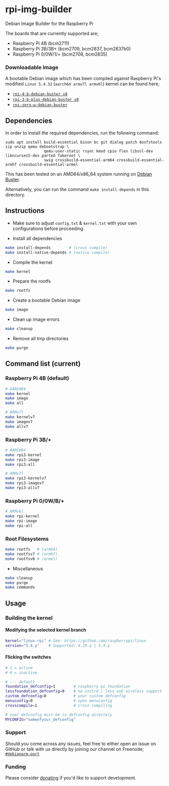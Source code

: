 
# rpi-img-builder

Debian Image Builder for the Raspberry Pi 

The boards that are currently supported are;
* Raspberry Pi 4B (bcm2711)
* Raspberry Pi 3B/3B+ (bcm2709, bcm2837, bcm2837b0)
* Raspberry Pi 0/0W/1/+ (bcm2708, bcm2835)

### Downloadable Image

A bootable Debian image which has been compiled against Raspberry Pi's modified `Linux 5.4.32` (`aarch64 armv7l armv6l`) kernel can be found here;

* [`rpi-4-b-debian-buster v8`](http://www.mediafire.com/file/ll98hfp3k84zvm7/rpi-4-b-debian-buster-v8.7z/file)
* [`rpi-3-b-plus-debian-buster v8`](http://www.mediafire.com/file/cul1ok8jgyk8j5x/rpi-3-b-plus-debian-buster-v8.7z/file)
* [`rpi-zero-w-debian-buster`](http://www.mediafire.com/file/p27bp5irwwikxon/rpi-zero-w-debian-buster.7z/file)

## Dependencies

In order to install the required dependencies, run the following command:

```
sudo apt install build-essential bison bc git dialog patch dosfstools zip unzip qemu debootstrap \
                 qemu-user-static rsync kmod cpio flex libssl-dev libncurses5-dev parted fakeroot \
                 swig crossbuild-essential-arm64 crossbuild-essential-armhf crossbuild-essential-armel
```

This has been tested on an AMD64/x86_64 system running on [Debian Buster](https://www.debian.org/releases/buster/debian-installer/).

Alternatively, you can run the command `make install-depends` in this directory.

## Instructions

* Make sure to adjust `config.txt` & `kernel.txt` with your own configurations before proceeding.

* Install all dependencies

```sh
make install-depends        # (cross compile)
make install-native-depends # (native compile)
```

* Compile the kernel

```sh
make kernel
```

* Prepare the rootfs

```sh
make rootfs
```

* Create a bootable Debian image

```sh
make image
```

* Clean up image errors

```sh
make cleanup
```

* Remove all tmp directories

```sh
make purge
```

## Command list (current)

### Raspberry Pi 4B (default)

```sh
# AARCH64
make kernel
make image
make all

# ARMv7l
make kernelv7
make imagev7
make allv7
```

### Raspberry Pi 3B/+

```sh
# AARCH64
make rpi3-kernel
make rpi3-image
make rpi3-all

# ARMv7l
make rpi3-kernelv7
make rpi3-imagev7
make rpi3-allv7
```

### Raspberry Pi 0/0W/B/+

```sh
# ARMv6l
make rpi-kernel
make rpi-image
make rpi-all
```

### Root Filesystems

```sh
make rootfs   # (arm64)
make rootfsv7 # (armhf)
make rootfsv6 # (armel)
```

* Miscellaneous

```sh
make cleanup
make purge
make commands
```

## Usage

### Building the kernel

#### Modifying the selected kernel branch

```sh
kernel="linux-rpi" # See: https://github.com/raspberrypi/linux
version="5.4.y"    # Supported: 4.19.y | 5.4.y 
```

#### Flicking the switches

```sh
# 1 = active
# 0 = inactive

# --- default
foundation_defconfig=1        # raspberry pi foundation
lessfoundation_defconfig=0    # no initrd | less usb wireless support
custom_defconfig=0            # your custom defconfig
menuconfig=0                  # open menuconfig
crosscompile=1                # cross compiling

# user defconfig must be in defconfig directory
MYCONFIG="nameofyour_defconfig"
```
### Support

Should you come across any issues, feel free to either open an issue on GitHub or talk with us directly by joining our channel on Freenode; [`#debianarm-port`](irc://irc.freenode.net/#debianarm-port)

### Funding

Please consider [donating](https://www.paypal.com/cgi-bin/webscr?cmd=_donations&business=VG8GP2SY4CEEW&item_name=For+new+single+board+computers+and+accessories) if you'd like to support development.
